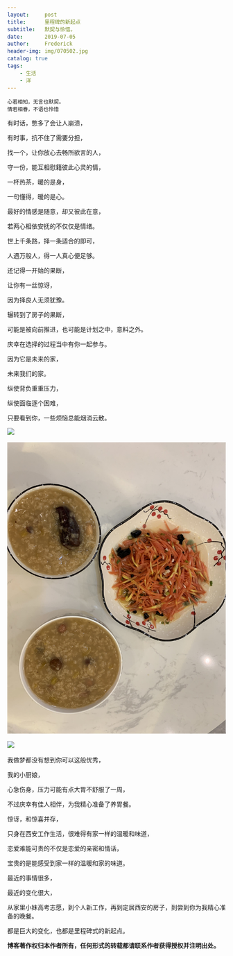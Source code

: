```yaml
---
layout:     post
title:      里程碑的新起点
subtitle:   默契与怜惜。
date:       2019-07-05
author:     Frederick
header-img: img/070502.jpg
catalog: true
tags:
    - 生活
    - 洋
---
```


```
心若相知，无言也默契。
情若相眷，不语也怜惜
```

有时话，憋多了会让人崩溃，

有时事，抗不住了需要分担，

找一个，让你放心去畅所欲言的人，

守一份，能互相慰籍彼此心灵的情，

一杯热茶，暖的是身，

一句懂得，暖的是心。

最好的情感是随意，却又彼此在意，

若两心相依安抚的不仅仅是情绪。

世上千条路，择一条适合的即可，

人遇万般人，得一人真心便足够。

还记得一开始的果断，

让你有一丝惊讶，

因为择良人无须犹豫。

辗转到了房子的果断，

可能是被向前推进，也可能是计划之中，意料之外。

庆幸在选择的过程当中有你一起参与。

因为它是未来的家，

未来我们的家。

纵使背负重重压力，

纵使面临逐个困难，

只要看到你，一些烦恼总能烟消云散。

![](https://github.com/jimshou/jimshou.github.io/blob/master/img/070504.jpg?raw=true) 

![](https://github.com/jimshou/jimshou.github.io/blob/master/img/070503.jpg?raw=true) 

![](https://github.com/jimshou/jimshou.github.io/blob/master/img/070501.jpg?raw=true) 

我做梦都没有想到你可以这般优秀，

我的小厨娘，

心急伤身，压力可能有点大胃不舒服了一周，

不过庆幸有佳人相伴，为我精心准备了养胃餐。

惊讶，和惊喜并存，

只身在西安工作生活，很难得有家一样的温暖和味道，

恋爱难能可贵的不仅是恋爱的亲密和情话，

宝贵的是能感受到家一样的温暖和家的味道。

最近的事情很多，

最近的变化很大，

从家里小妹高考志愿，到个人新工作，再到定居西安的房子，到尝到你为我精心准备的晚餐。

都是巨大的变化，也都是里程碑式的新起点。

**博客著作权归本作者所有，任何形式的转载都请联系作者获得授权并注明出处。**
